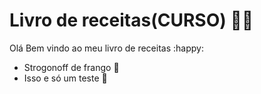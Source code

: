 # Livro de receitas(CURSO) :man_cook:

Olá Bem vindo ao meu livro de receitas :happy:

- Strogonoff de frango :chicken:
- Isso e só um teste :slot_machine:

